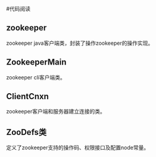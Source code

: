 #代码阅读
## zookeeper
zookeeper java客户端类，封装了操作zookeeper的操作实现。

## ZookeeperMain
zookeeper cli客户端类。

## ClientCnxn
zookeeper客户端和服务器建立连接的类。

## ZooDefs类
定义了zookeeper支持的操作码、权限接口及配置node常量。

#